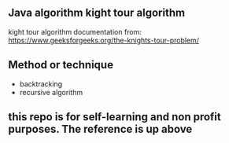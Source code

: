 ## Java algorithm kight tour algorithm

kight tour algorithm
documentation from: https://www.geeksforgeeks.org/the-knights-tour-problem/

## Method or technique

- backtracking 
- recursive algorithm

## this repo is for self-learning and non profit purposes. The reference is up above
